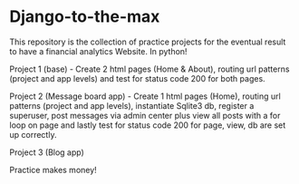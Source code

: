 # Django-to-the-max

This repository is the collection of practice projects for the eventual result to have a financial analytics Website. In python!

Project 1 (base) - Create 2 html pages (Home & About), routing url patterns (project and app levels) and test for status code 200 for both pages.

Project 2 (Message board app) -  Create 1 html pages (Home), routing url patterns (project and app levels), instantiate Sqlite3 db, register a superuser, post messages via admin center plus view all posts with a for loop on page and lastly test for status code 200 for page, view, db are set up correctly.

Project 3 (Blog app)

Practice makes money!


